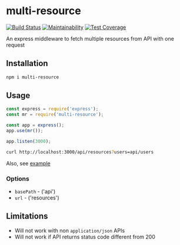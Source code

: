 # multi-resource

[![Build Status](https://travis-ci.org/katsanva/multi-resource.svg?branch=master)](https://travis-ci.org/katsanva/multi-resource)
[![Maintainability](https://api.codeclimate.com/v1/badges/6a3ee538b80602b14a09/maintainability)](https://codeclimate.com/github/katsanva/multi-resource/maintainability)
[![Test Coverage](https://api.codeclimate.com/v1/badges/6a3ee538b80602b14a09/test_coverage)](https://codeclimate.com/github/katsanva/multi-resource/test_coverage)

An express middleware to fetch multiple resources from API with one request

## Installation

```bash
npm i multi-resource
```

## Usage

```javascript 1.8
const express = require('express');
const mr = require('multi-resource');

const app = express();
app.use(mr());

app.listen(3000);
```

```bash
curl http://localhost:3000/api/resources?users=api/users
```

Also, see [example](./examples/server.js)

### Options

- `basePath` - ('api')
- `url` - ('resources')

## Limitations

- Will not work with non `application/json` APIs
- Will not work if API returns status code different from 200
